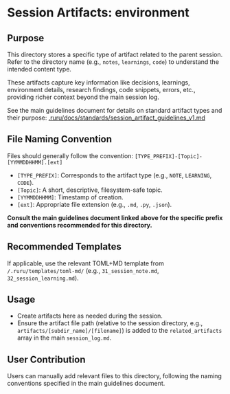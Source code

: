 # Session Artifacts: environment

## Purpose

This directory stores a specific type of artifact related to the parent session. Refer to the directory name (e.g., `notes`, `learnings`, `code`) to understand the intended content type.

These artifacts capture key information like decisions, learnings, environment details, research findings, code snippets, errors, etc., providing richer context beyond the main session log.

See the main guidelines document for details on standard artifact types and their purpose:
[.ruru/docs/standards/session_artifact_guidelines_v1.md](/.ruru/docs/standards/session_artifact_guidelines_v1.md)

## File Naming Convention

Files should generally follow the convention: `[TYPE_PREFIX]-[Topic]-[YYMMDDHHMM].[ext]`

*   `[TYPE_PREFIX]`: Corresponds to the artifact type (e.g., `NOTE`, `LEARNING`, `CODE`).
*   `[Topic]`: A short, descriptive, filesystem-safe topic.
*   `[YYMMDDHHMM]`: Timestamp of creation.
*   `[ext]`: Appropriate file extension (e.g., `.md`, `.py`, `.json`).

**Consult the main guidelines document linked above for the specific prefix and conventions recommended for this directory.**

## Recommended Templates

If applicable, use the relevant TOML+MD template from `/.ruru/templates/toml-md/` (e.g., `31_session_note.md`, `32_session_learning.md`).

## Usage

*   Create artifacts here as needed during the session.
*   Ensure the artifact file path (relative to the session directory, e.g., `artifacts/[subdir_name]/[filename]`) is added to the `related_artifacts` array in the main `session_log.md`.

## User Contribution

Users can manually add relevant files to this directory, following the naming conventions specified in the main guidelines document.